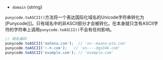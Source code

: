 <!-- YAML
added: v0.6.1
-->

* `domain` {string}

`punycode.toASCII()`方法将一个表达国际化域名的Unicode字符串转化为[Punycode][]。只有域名中的非ASCII部分才会被转化。在本身就只含有ASCII字符的字符串上调用`punycode.toASCII()`不会有任何影响。

```js
// 域名编码
punycode.toASCII('mañana.com');  // 'xn--maana-pta.com'
punycode.toASCII('☃-⌘.com');   // 'xn----dqo34k.com'
punycode.toASCII('example.com'); // 'example.com'
```

